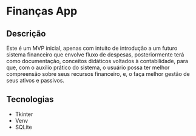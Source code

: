 # Finanças App 

## Descrição

Este é um MVP inicial, apenas com intuito de introdução a um futuro sistema financeiro que envolve fluxo de despesas, posteriormente terá como documentação, conceitos didáticos voltados à contabilidade, para que, com o auxilio prático do sistema, o usuário possa ter melhor compreensão sobre seus recursos financeiro, e, o faça melhor gestão de seus ativos e passivos.

## Tecnologias 

-   Tkinter
-   Venv
-   SQLite